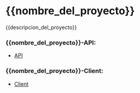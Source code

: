 # {{nombre_del_proyecto}}

{{descripcion_del_proyecto}}

### {{nombre_del_proyecto}}-API:

- [API](./api/README.md)

### {{nombre_del_proyecto}}-Client:

- [Client](./client/README.md)
